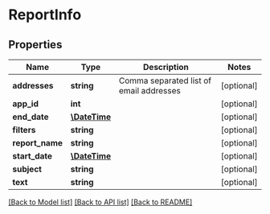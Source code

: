# ReportInfo

## Properties
Name | Type | Description | Notes
------------ | ------------- | ------------- | -------------
**addresses** | **string** | Comma separated list of email addresses | [optional] 
**app_id** | **int** |  | [optional] 
**end_date** | [**\DateTime**](\DateTime.md) |  | [optional] 
**filters** | **string** |  | [optional] 
**report_name** | **string** |  | [optional] 
**start_date** | [**\DateTime**](\DateTime.md) |  | [optional] 
**subject** | **string** |  | [optional] 
**text** | **string** |  | [optional] 

[[Back to Model list]](../README.md#documentation-for-models) [[Back to API list]](../README.md#documentation-for-api-endpoints) [[Back to README]](../README.md)


